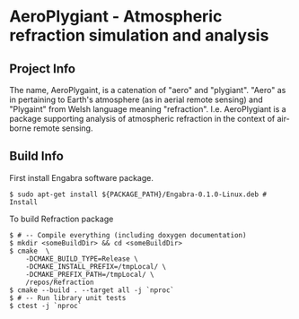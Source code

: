 
# AeroPlygiant - Atmospheric refraction simulation and analysis

## Project Info

The name, AeroPlygaint, is a catenation of "aero" and "plygiant". "Aero"
as in pertaining to Earth's atmosphere (as in aerial remote sensing) and
"Plygaint" from Welsh language meaning "refraction". I.e. AeroPlygiant is
a package supporting analysis of atmospheric refraction in the context of
air-borne remote sensing.

## Build Info

First install Engabra software package.

	$ sudo apt-get install ${PACKAGE_PATH}/Engabra-0.1.0-Linux.deb # Install

To build Refraction package

	$ # -- Compile everything (including doxygen documentation)
	$ mkdir <someBuildDir> && cd <someBuildDir>
	$ cmake  \
		-DCMAKE_BUILD_TYPE=Release \
		-DCMAKE_INSTALL_PREFIX=/tmpLocal/ \
		-DCMAKE_PREFIX_PATH=/tmpLocal/ \
		/repos/Refraction
	$ cmake --build . --target all -j `nproc`
	$ # -- Run library unit tests
	$ ctest -j `nproc`

